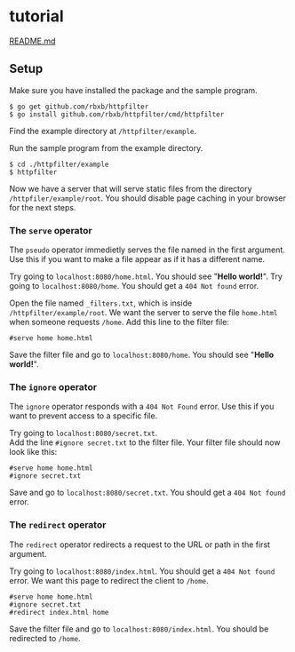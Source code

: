 # tutorial

[README.md](./README.md)

## Setup

Make sure you have installed the package and the sample program.
```shell
$ go get github.com/rbxb/httpfilter
$ go install github.com/rbxb/httpfilter/cmd/httpfilter
```

Find the example directory at `/httpfilter/example`.

Run the sample program from the example directory.
```shell
$ cd ./httpfilter/example
$ httpfilter
```

Now we have a server that will serve static files from the directory `/httpfiler/example/root`. You should disable page caching in your browser for the next steps.

### The `serve` operator

The `pseudo` operator immedietly serves the file named in the first argument. Use this if you want to make a file appear as if it has a different name.

Try going to `localhost:8080/home.html`. You should see "**Hello world!**". Try going to `localhost:8080/home`. You should get a `404 Not found` error.

Open the file named `_filters.txt`, which is inside `/httpfilter/example/root`. We want the server to serve the file `home.html` when someone requests `/home`. Add this line to the filter file:
```
#serve home home.html
```
Save the filter file and go to `localhost:8080/home`. You should see "**Hello world!**".

### The `ignore` operator

The `ignore` operator responds with a `404 Not Found` error. Use this if you want to prevent access to a specific file.

Try going to `localhost:8080/secret.txt`.  
Add the line `#ignore secret.txt` to the filter file. Your filter file should now look like this:
```
#serve home home.html
#ignore secret.txt
```
Save and go to `localhost:8080/secret.txt`. You should get a `404 Not found` error.

### The `redirect` operator

The `redirect` operator redirects a request to the URL or path in the first argument.

Try going to `localhost:8080/index.html`. You should get a `404 Not found` error. We want this page to redirect the client to `/home`.
```
#serve home home.html
#ignore secret.txt
#redirect index.html home
```
Save the filter file and go to `localhost:8080/index.html`. You should be redirected to `/home`.
